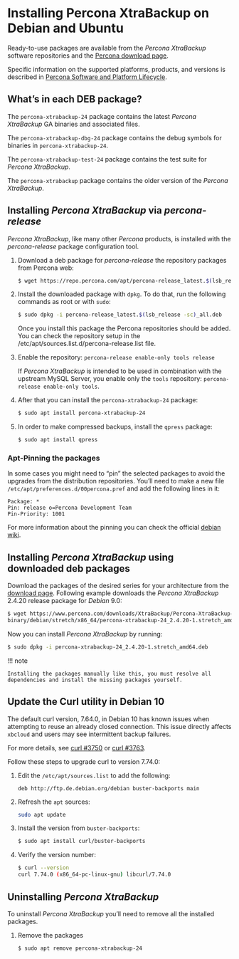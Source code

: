 # Installing Percona XtraBackup on Debian and Ubuntu

Ready-to-use packages are available from the *Percona XtraBackup* software
repositories and the [Percona download page](https://www.percona.com/downloads/XtraBackup/).

Specific information on the supported platforms, products, and versions is described in [Percona Software and Platform Lifecycle](https://www.percona.com/services/policies/percona-software-platform-lifecycle#mysql).

## What’s in each DEB package?

The `percona-xtrabackup-24` package contains the latest *Percona XtraBackup*
GA binaries and associated files.

The `percona-xtrabackup-dbg-24` package contains the debug symbols for
binaries in `percona-xtrabackup-24`.

The `percona-xtrabackup-test-24` package contains the test suite for
*Percona XtraBackup*.

The `percona-xtrabackup` package contains the older version of the
*Percona XtraBackup*.

## Installing *Percona XtraBackup* via *percona-release*

*Percona XtraBackup*, like many other *Percona* products, is installed
with the *percona-release* package configuration tool.


1. Download a deb package for *percona-release* the repository packages from Percona web:

    ```bash
    $ wget https://repo.percona.com/apt/percona-release_latest.$(lsb_release -sc)_all.deb
    ```

2. Install the downloaded package with `dpkg`. To do that, run the
following commands as root or with `sudo`:

    ```bash
    $ sudo dpkg -i percona-release_latest.$(lsb_release -sc)_all.deb
    ```

    Once you install this package the Percona repositories should be added. You
    can check the repository setup in the
    /etc/apt/sources.list.d/percona-release.list file.

3. Enable the repository: `percona-release enable-only tools release`

    If *Percona XtraBackup* is intended to be used in combination with
    the upstream MySQL Server, you enable only the `tools`
    repository: `percona-release enable-only tools`.

4. After that you can install the `percona-xtrabackup-24` package:

    ```bash
    $ sudo apt install percona-xtrabackup-24
    ```

5. In order to make compressed backups, install the `qpress` package:

    ```bash
    $ sudo apt install qpress
    ```

### Apt-Pinning the packages

In some cases you might need to “pin” the selected packages to avoid the
upgrades from the distribution repositories. You’ll need to make a new file
`/etc/apt/preferences.d/00percona.pref` and add the following lines in
it:

```text
Package: *
Pin: release o=Percona Development Team
Pin-Priority: 1001
```

For more information about the pinning you can check the official
[debian wiki](http://wiki.debian.org/AptPreferences).

## Installing *Percona XtraBackup* using downloaded deb packages

Download the packages of the desired series for your architecture from the
[download page](https://www.percona.com/downloads/XtraBackup/). Following
example downloads the *Percona XtraBackup* 2.4.20 release package for *Debian*
9.0:

```bash
$ wget https://www.percona.com/downloads/XtraBackup/Percona-XtraBackup-2.4.20/\
binary/debian/stretch/x86_64/percona-xtrabackup-24_2.4.20-1.stretch_amd64.deb
```

Now you can install *Percona XtraBackup* by running:

```bash
$ sudo dpkg -i percona-xtrabackup-24_2.4.20-1.stretch_amd64.deb
```

!!! note

    Installing the packages manually like this, you must resolve all dependencies and install the missing packages yourself.

## Update the Curl utility in Debian 10

The default curl version, 7.64.0, in Debian 10 has known issues when attempting to reuse an already closed connection. This issue directly affects `xbcloud` and users may see intermittent backup failures.

For more details, see [curl #3750](https://github.com/curl/curl/issues/3750) or [curl #3763](https://github.com/curl/curl/pull/3763).

Follow these steps to upgrade curl to version 7.74.0:

1. Edit the `/etc/apt/sources.list` to add the following:

    ```text
    deb http://ftp.de.debian.org/debian buster-backports main
    ```

2. Refresh the `apt` sources:

    ```bash
    sudo apt update
    ```

3. Install the version from `buster-backports`:

    ```bash
    $ sudo apt install curl/buster-backports
    ```

4. Verify the version number:

    ```bash
    $ curl --version
    curl 7.74.0 (x86_64-pc-linux-gnu) libcurl/7.74.0
    ```

## Uninstalling *Percona XtraBackup*

To uninstall *Percona XtraBackup* you’ll need to remove all the installed
packages.

1. Remove the packages

    ```bash
    $ sudo apt remove percona-xtrabackup-24
    ```
